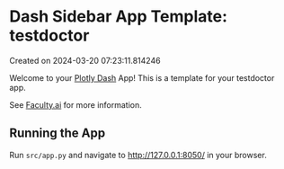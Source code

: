 # Dash Sidebar App Template: testdoctor

Created on 2024-03-20 07:23:11.814246

Welcome to your [Plotly Dash](https://plotly.com/dash/) App! This is a template for your testdoctor app.

See [Faculty.ai](https://dash-bootstrap-components.opensource.faculty.ai/examples/) for more information.

## Running the App

Run `src/app.py` and navigate to http://127.0.0.1:8050/ in your browser.

